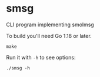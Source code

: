 # smsg

CLI program implementing smolmsg

To build you'll need Go 1.18 or later.

    make

Run it with `-h` to see options:

    ./smsg -h
